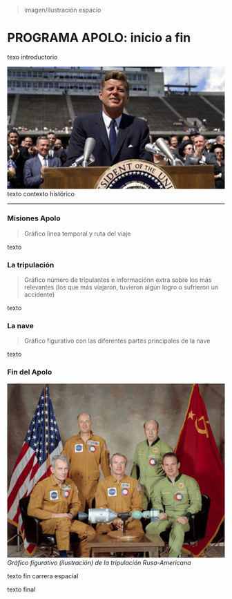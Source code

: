 > imagen/ilustración espacio
# PROGRAMA APOLO: inicio a fin
texo introductorio

![Discurso Presidente John F.Kennedy](https://github.com/Programa-Apolo/clase-14/blob/main/img/Kennedy.jpg?raw=true)
texto contexto histórico

---

### Misiones Apolo
>Gráfico linea temporal y ruta del viaje

texto


### La tripulación
>Gráfico número de tripulantes e informaciónn extra sobre los más relevantes (los que más viajaron, tuvieron algún logro o sufrieron un accidente)

texto



### La nave
>Gráfico figurativo con las diferentes partes principales de la nave

texto



### Fin del Apolo
![Apollo Soyuz](https://github.com/Programa-Apolo/clase-14/blob/main/img/soyuz.jpg?raw=true)
*Gráfico figurativo (ilustración) de la tripulación Rusa-Americana*

texto fin carrera espacial



texto final

